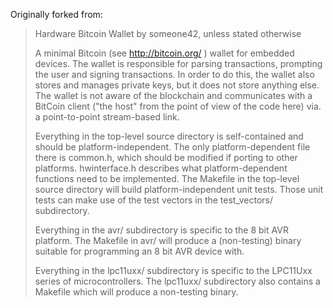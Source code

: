 Originally forked from:

> Hardware Bitcoin Wallet
> by someone42, unless stated otherwise
>
> A minimal Bitcoin (see http://bitcoin.org/ ) wallet for embedded devices. The
> wallet is responsible for parsing transactions, prompting the user and signing
> transactions. In order to do this, the wallet also stores and manages private
> keys, but it does not store anything else. The wallet is not aware of the
> blockchain and communicates with a BitCoin client ("the host" from the point
> of view of the code here) via. a point-to-point stream-based link.
> 
> Everything in the top-level source directory is self-contained and should be
> platform-independent. The only platform-dependent file there is common.h,
> which should be modified if porting to other platforms. hwinterface.h
> describes what platform-dependent functions need to be implemented. The
> Makefile in the top-level source directory will build platform-independent
> unit tests. Those unit tests can make use of the test vectors in the
> test_vectors/ subdirectory.
> 
> Everything in the avr/ subdirectory is specific to the 8 bit AVR platform. The
> Makefile in avr/ will produce a (non-testing) binary suitable for programming
> an 8 bit AVR device with.
> 
> Everything in the lpc11uxx/ subdirectory is specific to the LPC11Uxx series of
> microcontrollers. The lpc11uxx/ subdirectory also contains a Makefile which
> will produce a non-testing binary.
